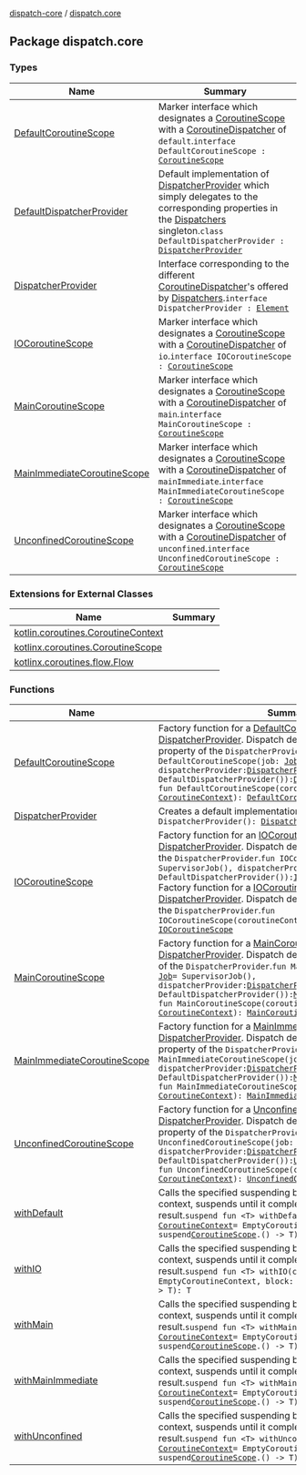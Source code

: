 [dispatch-core](../index.md) / [dispatch.core](./index.md)

## Package dispatch.core

### Types

| Name | Summary |
|---|---|
| [DefaultCoroutineScope](-default-coroutine-scope.md) | Marker interface which designates a [CoroutineScope](https://kotlin.github.io/kotlinx.coroutines/kotlinx-coroutines-core/kotlinx.coroutines/-coroutine-scope/index.html) with a [CoroutineDispatcher](https://kotlin.github.io/kotlinx.coroutines/kotlinx-coroutines-core/kotlinx.coroutines/-coroutine-dispatcher/index.html) of `default`.`interface DefaultCoroutineScope : `[`CoroutineScope`](https://kotlin.github.io/kotlinx.coroutines/kotlinx-coroutines-core/kotlinx.coroutines/-coroutine-scope/index.html) |
| [DefaultDispatcherProvider](-default-dispatcher-provider/index.md) | Default implementation of [DispatcherProvider](-dispatcher-provider/index.md) which simply delegates to the corresponding properties in the [Dispatchers](https://kotlin.github.io/kotlinx.coroutines/kotlinx-coroutines-core/kotlinx.coroutines/-dispatchers/index.html) singleton.`class DefaultDispatcherProvider : `[`DispatcherProvider`](-dispatcher-provider/index.md) |
| [DispatcherProvider](-dispatcher-provider/index.md) | Interface corresponding to the different [CoroutineDispatcher](https://kotlin.github.io/kotlinx.coroutines/kotlinx-coroutines-core/kotlinx.coroutines/-coroutine-dispatcher/index.html)'s offered by [Dispatchers](https://kotlin.github.io/kotlinx.coroutines/kotlinx-coroutines-core/kotlinx.coroutines/-dispatchers/index.html).`interface DispatcherProvider : `[`Element`](https://kotlinlang.org/api/latest/jvm/stdlib/kotlin.coroutines/-coroutine-context/-element/index.html) |
| [IOCoroutineScope](-i-o-coroutine-scope.md) | Marker interface which designates a [CoroutineScope](https://kotlin.github.io/kotlinx.coroutines/kotlinx-coroutines-core/kotlinx.coroutines/-coroutine-scope/index.html) with a [CoroutineDispatcher](https://kotlin.github.io/kotlinx.coroutines/kotlinx-coroutines-core/kotlinx.coroutines/-coroutine-dispatcher/index.html) of `io`.`interface IOCoroutineScope : `[`CoroutineScope`](https://kotlin.github.io/kotlinx.coroutines/kotlinx-coroutines-core/kotlinx.coroutines/-coroutine-scope/index.html) |
| [MainCoroutineScope](-main-coroutine-scope.md) | Marker interface which designates a [CoroutineScope](https://kotlin.github.io/kotlinx.coroutines/kotlinx-coroutines-core/kotlinx.coroutines/-coroutine-scope/index.html) with a [CoroutineDispatcher](https://kotlin.github.io/kotlinx.coroutines/kotlinx-coroutines-core/kotlinx.coroutines/-coroutine-dispatcher/index.html) of `main`.`interface MainCoroutineScope : `[`CoroutineScope`](https://kotlin.github.io/kotlinx.coroutines/kotlinx-coroutines-core/kotlinx.coroutines/-coroutine-scope/index.html) |
| [MainImmediateCoroutineScope](-main-immediate-coroutine-scope.md) | Marker interface which designates a [CoroutineScope](https://kotlin.github.io/kotlinx.coroutines/kotlinx-coroutines-core/kotlinx.coroutines/-coroutine-scope/index.html) with a [CoroutineDispatcher](https://kotlin.github.io/kotlinx.coroutines/kotlinx-coroutines-core/kotlinx.coroutines/-coroutine-dispatcher/index.html) of `mainImmediate`.`interface MainImmediateCoroutineScope : `[`CoroutineScope`](https://kotlin.github.io/kotlinx.coroutines/kotlinx-coroutines-core/kotlinx.coroutines/-coroutine-scope/index.html) |
| [UnconfinedCoroutineScope](-unconfined-coroutine-scope.md) | Marker interface which designates a [CoroutineScope](https://kotlin.github.io/kotlinx.coroutines/kotlinx-coroutines-core/kotlinx.coroutines/-coroutine-scope/index.html) with a [CoroutineDispatcher](https://kotlin.github.io/kotlinx.coroutines/kotlinx-coroutines-core/kotlinx.coroutines/-coroutine-dispatcher/index.html) of `unconfined`.`interface UnconfinedCoroutineScope : `[`CoroutineScope`](https://kotlin.github.io/kotlinx.coroutines/kotlinx-coroutines-core/kotlinx.coroutines/-coroutine-scope/index.html) |

### Extensions for External Classes

| Name | Summary |
|---|---|
| [kotlin.coroutines.CoroutineContext](kotlin.coroutines.-coroutine-context/index.md) |  |
| [kotlinx.coroutines.CoroutineScope](kotlinx.coroutines.-coroutine-scope/index.md) |  |
| [kotlinx.coroutines.flow.Flow](kotlinx.coroutines.flow.-flow/index.md) |  |

### Functions

| Name | Summary |
|---|---|
| [DefaultCoroutineScope](-default-coroutine-scope.md) | Factory function for a [DefaultCoroutineScope](-default-coroutine-scope.md) with a [DispatcherProvider](-dispatcher-provider/index.md). Dispatch defaults to the `default` property of the `DispatcherProvider`.`fun DefaultCoroutineScope(job: `[`Job`](https://kotlin.github.io/kotlinx.coroutines/kotlinx-coroutines-core/kotlinx.coroutines/-job/index.html)` = SupervisorJob(), dispatcherProvider: `[`DispatcherProvider`](-dispatcher-provider/index.md)` = DefaultDispatcherProvider()): `[`DefaultCoroutineScope`](-default-coroutine-scope.md)<br>`fun DefaultCoroutineScope(coroutineContext: `[`CoroutineContext`](https://kotlinlang.org/api/latest/jvm/stdlib/kotlin.coroutines/-coroutine-context/index.html)`): `[`DefaultCoroutineScope`](-default-coroutine-scope.md) |
| [DispatcherProvider](-dispatcher-provider.md) | Creates a default implementation of [DispatcherProvider](-dispatcher-provider/index.md).`fun DispatcherProvider(): `[`DispatcherProvider`](-dispatcher-provider/index.md) |
| [IOCoroutineScope](-i-o-coroutine-scope.md) | Factory function for an [IOCoroutineScope](-i-o-coroutine-scope.md) with a [DispatcherProvider](-dispatcher-provider/index.md). Dispatch defaults to the `io` property of the `DispatcherProvider`.`fun IOCoroutineScope(job: `[`Job`](https://kotlin.github.io/kotlinx.coroutines/kotlinx-coroutines-core/kotlinx.coroutines/-job/index.html)` = SupervisorJob(), dispatcherProvider: `[`DispatcherProvider`](-dispatcher-provider/index.md)` = DefaultDispatcherProvider()): `[`IOCoroutineScope`](-i-o-coroutine-scope.md)<br>Factory function for a [IOCoroutineScope](-i-o-coroutine-scope.md) with a [DispatcherProvider](-dispatcher-provider/index.md). Dispatch defaults to the `io` property of the `DispatcherProvider`.`fun IOCoroutineScope(coroutineContext: `[`CoroutineContext`](https://kotlinlang.org/api/latest/jvm/stdlib/kotlin.coroutines/-coroutine-context/index.html)`): `[`IOCoroutineScope`](-i-o-coroutine-scope.md) |
| [MainCoroutineScope](-main-coroutine-scope.md) | Factory function for a [MainCoroutineScope](-main-coroutine-scope.md) with a [DispatcherProvider](-dispatcher-provider/index.md). Dispatch defaults to the `main` property of the `DispatcherProvider`.`fun MainCoroutineScope(job: `[`Job`](https://kotlin.github.io/kotlinx.coroutines/kotlinx-coroutines-core/kotlinx.coroutines/-job/index.html)` = SupervisorJob(), dispatcherProvider: `[`DispatcherProvider`](-dispatcher-provider/index.md)` = DefaultDispatcherProvider()): `[`MainCoroutineScope`](-main-coroutine-scope.md)<br>`fun MainCoroutineScope(coroutineContext: `[`CoroutineContext`](https://kotlinlang.org/api/latest/jvm/stdlib/kotlin.coroutines/-coroutine-context/index.html)`): `[`MainCoroutineScope`](-main-coroutine-scope.md) |
| [MainImmediateCoroutineScope](-main-immediate-coroutine-scope.md) | Factory function for a [MainImmediateCoroutineScope](-main-immediate-coroutine-scope.md) with a [DispatcherProvider](-dispatcher-provider/index.md). Dispatch defaults to the `mainImmediate` property of the `DispatcherProvider`.`fun MainImmediateCoroutineScope(job: `[`Job`](https://kotlin.github.io/kotlinx.coroutines/kotlinx-coroutines-core/kotlinx.coroutines/-job/index.html)` = SupervisorJob(), dispatcherProvider: `[`DispatcherProvider`](-dispatcher-provider/index.md)` = DefaultDispatcherProvider()): `[`MainImmediateCoroutineScope`](-main-immediate-coroutine-scope.md)<br>`fun MainImmediateCoroutineScope(coroutineContext: `[`CoroutineContext`](https://kotlinlang.org/api/latest/jvm/stdlib/kotlin.coroutines/-coroutine-context/index.html)`): `[`MainImmediateCoroutineScope`](-main-immediate-coroutine-scope.md) |
| [UnconfinedCoroutineScope](-unconfined-coroutine-scope.md) | Factory function for a [UnconfinedCoroutineScope](-unconfined-coroutine-scope.md) with a [DispatcherProvider](-dispatcher-provider/index.md). Dispatch defaults to the `unconfined` property of the `DispatcherProvider`.`fun UnconfinedCoroutineScope(job: `[`Job`](https://kotlin.github.io/kotlinx.coroutines/kotlinx-coroutines-core/kotlinx.coroutines/-job/index.html)` = SupervisorJob(), dispatcherProvider: `[`DispatcherProvider`](-dispatcher-provider/index.md)` = DefaultDispatcherProvider()): `[`UnconfinedCoroutineScope`](-unconfined-coroutine-scope.md)<br>`fun UnconfinedCoroutineScope(coroutineContext: `[`CoroutineContext`](https://kotlinlang.org/api/latest/jvm/stdlib/kotlin.coroutines/-coroutine-context/index.html)`): `[`UnconfinedCoroutineScope`](-unconfined-coroutine-scope.md) |
| [withDefault](with-default.md) | Calls the specified suspending block with a given coroutine context, suspends until it completes, and returns the result.`suspend fun <T> withDefault(context: `[`CoroutineContext`](https://kotlinlang.org/api/latest/jvm/stdlib/kotlin.coroutines/-coroutine-context/index.html)` = EmptyCoroutineContext, block: suspend `[`CoroutineScope`](https://kotlin.github.io/kotlinx.coroutines/kotlinx-coroutines-core/kotlinx.coroutines/-coroutine-scope/index.html)`.() -> T): T` |
| [withIO](with-i-o.md) | Calls the specified suspending block with a given coroutine context, suspends until it completes, and returns the result.`suspend fun <T> withIO(context: `[`CoroutineContext`](https://kotlinlang.org/api/latest/jvm/stdlib/kotlin.coroutines/-coroutine-context/index.html)` = EmptyCoroutineContext, block: suspend `[`CoroutineScope`](https://kotlin.github.io/kotlinx.coroutines/kotlinx-coroutines-core/kotlinx.coroutines/-coroutine-scope/index.html)`.() -> T): T` |
| [withMain](with-main.md) | Calls the specified suspending block with a given coroutine context, suspends until it completes, and returns the result.`suspend fun <T> withMain(context: `[`CoroutineContext`](https://kotlinlang.org/api/latest/jvm/stdlib/kotlin.coroutines/-coroutine-context/index.html)` = EmptyCoroutineContext, block: suspend `[`CoroutineScope`](https://kotlin.github.io/kotlinx.coroutines/kotlinx-coroutines-core/kotlinx.coroutines/-coroutine-scope/index.html)`.() -> T): T` |
| [withMainImmediate](with-main-immediate.md) | Calls the specified suspending block with a given coroutine context, suspends until it completes, and returns the result.`suspend fun <T> withMainImmediate(context: `[`CoroutineContext`](https://kotlinlang.org/api/latest/jvm/stdlib/kotlin.coroutines/-coroutine-context/index.html)` = EmptyCoroutineContext, block: suspend `[`CoroutineScope`](https://kotlin.github.io/kotlinx.coroutines/kotlinx-coroutines-core/kotlinx.coroutines/-coroutine-scope/index.html)`.() -> T): T` |
| [withUnconfined](with-unconfined.md) | Calls the specified suspending block with a given coroutine context, suspends until it completes, and returns the result.`suspend fun <T> withUnconfined(context: `[`CoroutineContext`](https://kotlinlang.org/api/latest/jvm/stdlib/kotlin.coroutines/-coroutine-context/index.html)` = EmptyCoroutineContext, block: suspend `[`CoroutineScope`](https://kotlin.github.io/kotlinx.coroutines/kotlinx-coroutines-core/kotlinx.coroutines/-coroutine-scope/index.html)`.() -> T): T` |
